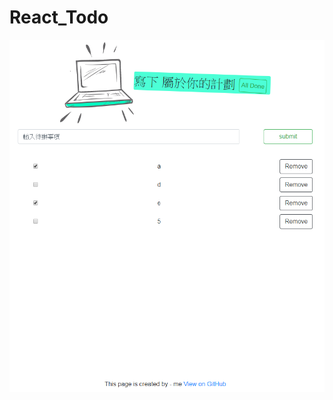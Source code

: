 # React_Todo

![image](https://github.com/elvis1056/reacttodolist/blob/master/picture001.png?raw=true)
